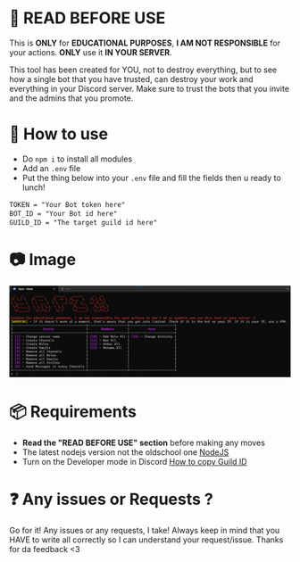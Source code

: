 # 📜 READ BEFORE USE
This is **ONLY** for **EDUCATIONAL PURPOSES**,  **I AM NOT RESPONSIBLE** for your actions. **ONLY** use it **IN YOUR SERVER**.

This tool has been created for YOU, not to destroy everything, but to see how a single bot that you have trusted, can destroy your work and everything in your Discord server. Make sure to trust the bots that you invite and the admins that you promote.

# 🔮 How to use
- Do `npm i` to install all modules
- Add an `.env` file
- Put the thing below into your `.env` file and fill the fields then u ready to lunch!
```
TOKEN = "Your Bot token here"
BOT_ID = "Your Bot id here"
GUILD_ID = "The target guild id here"
```

# 📷 Image
<img src="https://raw.githubusercontent.com/LeVraiKawu/Yapzx/main/src/img.png">

# 📦 Requirements
- **Read the "READ BEFORE USE" section** before making any moves
- The latest nodejs version not the oldschool one [NodeJS](https://nodejs.org/en/download/)
- Turn on the Developer mode in Discord [How to copy Guild ID](https://support.discord.com/hc/en-us/articles/206346498)

# ❓ Any issues or Requests ?
Go for it! Any issues or any requests, I take! Always keep in mind that you HAVE to write all correctly so I can understand your request/issue. Thanks for da feedback <3
